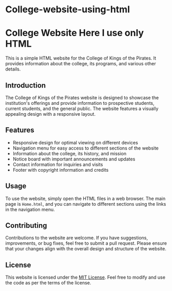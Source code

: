 # College-website-using-html
# College Website Here I use only HTML

This is a simple HTML website for the College of Kings of the Pirates. It provides information about the college, its programs, and various other details.


## Introduction
The College of Kings of the Pirates website is designed to showcase the institution's offerings and provide information to prospective students, current students, and the general public.
The website features a visually appealing design with a responsive layout.

## Features
- Responsive design for optimal viewing on different devices
- Navigation menu for easy access to different sections of the website
- Information about the college, its history, and mission
- Notice board with important announcements and updates
- Contact information for inquiries and visits
- Footer with copyright information and credits

## Usage
To use the website, simply open the HTML files in a web browser. The main page is `Home.html`, and you can navigate to different sections using the links in the navigation menu.

## Contributing
Contributions to the website are welcome. If you have suggestions, improvements, or bug fixes, feel free to submit a pull request. Please ensure that your changes align with the overall design and structure of the website.

## License
This website is licensed under the [MIT License](LICENSE). Feel free to modify and use the code as per the terms of the license.

